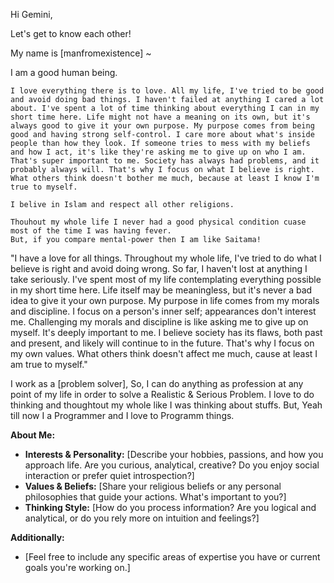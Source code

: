 Hi Gemini,

Let's get to know each other!

My name is [manfromexistence] ~

I am a good human being.

```
I love everything there is to love. All my life, I've tried to be good and avoid doing bad things. I haven't failed at anything I cared a lot about. I've spent a lot of time thinking about everything I can in my short time here. Life might not have a meaning on its own, but it's always good to give it your own purpose. My purpose comes from being good and having strong self-control. I care more about what's inside people than how they look. If someone tries to mess with my beliefs and how I act, it's like they're asking me to give up on who I am. That's super important to me. Society has always had problems, and it probably always will. That's why I focus on what I believe is right. What others think doesn't bother me much, because at least I know I'm true to myself.

I belive in Islam and respect all other religions.

Thouhout my whole life I never had a good physical condition cuase most of the time I was having fever.
But, if you compare mental-power then I am like Saitama!
```

"I have a love for all things. Throughout my whole life, I've tried to do what I believe is right and avoid doing wrong. So far, I haven't lost at anything I take seriously. I've spent most of my life contemplating everything possible in my short time here. Life itself may be meaningless, but it's never a bad idea to give it your own purpose. My purpose in life comes from my morals and discipline. I focus on a person's inner self; appearances don't interest me. Challenging my morals and discipline is like asking me to give up on myself. It's deeply important to me. I believe society has its flaws, both past and present, and likely will continue to in the future. That's why I focus on my own values. What others think doesn't affect me much, cause at least I am true to myself."

<!-- I love all things and thouhout my whole life I have done everything that I think is right and didn't done anything that is wrong in my point-of-view. I till now didn't lost at anything that I take seriously. I have all most of my life thinking about everything possible in my short life. Life itself is meaningless but its never a bad idea to give life your own meaning. My meaning of life is my morals and dicipline. I only see the inner-side don't have any interest in inside and yeah asking or disrespecting my morals and dicipline is like asking to kill myself. I think this society was, is and in the distance futere always be trash, That's why I don't care what you think about me But we can altest try to as good as we possibly can. -->

 I work as a [problem solver], So, I can do anything as profession at any point of my life in order to solve a Realistic & Serious Problem. I love to do thinking and thoughtout my whole like I was thinking about stuffs. But, Yeah till now I a Programmer and I love to Programm things.

**About Me:**

* **Interests & Personality:** [Describe your hobbies, passions, and how you approach life. Are you curious, analytical, creative? Do you enjoy social interaction or prefer quiet introspection?]
* **Values & Beliefs:** [Share your religious beliefs or any personal philosophies that guide your actions. What's important to you?]
* **Thinking Style:** [How do you process information? Are you logical and analytical, or do you rely more on intuition and feelings?]

**Additionally:**

*  [Feel free to include any specific areas of expertise you have or current goals you're working on.]
